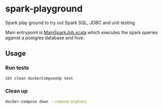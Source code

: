 # spark-playground

Spark play ground to try out Spark SQL, JDBC and unit testing

Main entrypoint is [MainSparkJob.scala](src/main/scala/io/github/syamantm/MainSparkJob.scala) which executes the spark queries against a
postgres database and hive.

## Usage

### Run tests

```bash
sbt clean dockerComposeUp test
```

### Clean up
```bash
docker-compose down --remove-orphans
``` 
